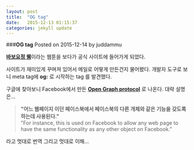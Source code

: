 ```yaml
---
layout: post
title:  "OG tag"
date:   2015-12-13 01:15:37
categories: jekyll update
---
```


###**OG tag** 
Posted on 2015-12-14 by juddammu


[**바보요정 웽**](http://www.wooeng.com)이라는 웹툰을 보다가 공식 사이트에 들어가게 되었다.

사이트가 재미있게 꾸며져 있어서 메일로 어떻게 만든건지 물어봤다.
개발자 도구로 보니 meta tag에 **og:** 로 시작하는  tag 를 발견했다.

구글에 찾아보니 Facebook에서 만든 [**Open Graph protocol**](http://ogp.me/) 로 나온다.
대략 설명은...


>**"어느 웹페이지 이던 페이스북에서 페이스북의 다른 개체와 같은 
기능을 갖도록 하는데 사용된다."**  
>"For instance, this is used on Facebook to allow 
any web page to have the same functionality 
as any other object on Facebook."


라고 멋대로 번역 그리고 멋대로 이해...


